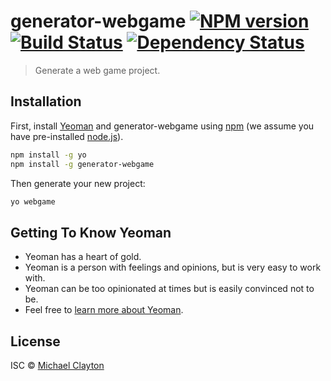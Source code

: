 # generator-webgame [![NPM version][npm-image]][npm-url] [![Build Status][travis-image]][travis-url] [![Dependency Status][daviddm-image]][daviddm-url]
> Generate a web game project.

## Installation

First, install [Yeoman](http://yeoman.io) and generator-webgame using [npm](https://www.npmjs.com/) (we assume you have pre-installed [node.js](https://nodejs.org/)).

```bash
npm install -g yo
npm install -g generator-webgame
```

Then generate your new project:

```bash
yo webgame
```

## Getting To Know Yeoman

 * Yeoman has a heart of gold.
 * Yeoman is a person with feelings and opinions, but is very easy to work with.
 * Yeoman can be too opinionated at times but is easily convinced not to be.
 * Feel free to [learn more about Yeoman](http://yeoman.io/).

## License

ISC © [Michael Clayton](http://scripta.co)


[npm-image]: https://badge.fury.io/js/generator-webgame.svg
[npm-url]: https://npmjs.org/package/generator-webgame
[travis-image]: https://travis-ci.org/ScriptaGames/generator-webgame.svg?branch=master
[travis-url]: https://travis-ci.org/ScriptaGames/generator-webgame
[daviddm-image]: https://david-dm.org/ScriptaGames/generator-webgame.svg?theme=shields.io
[daviddm-url]: https://david-dm.org/ScriptaGames/generator-webgame
